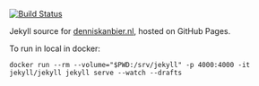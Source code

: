 [![Build Status](https://travis-ci.org/dkanbier/dkanbier.github.io.svg?branch=master)](https://travis-ci.org/dkanbier/dkanbier.github.io)

Jekyll source for [denniskanbier.nl](https://denniskanbier.nl), hosted on GitHub Pages.

To run in local in docker:

```
docker run --rm --volume="$PWD:/srv/jekyll" -p 4000:4000 -it jekyll/jekyll jekyll serve --watch --drafts
```